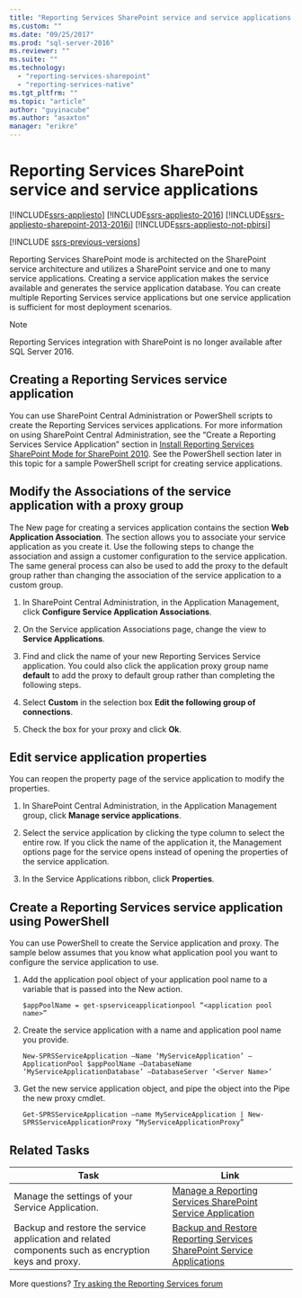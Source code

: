 ```yaml
---
title: "Reporting Services SharePoint service and service applications | Microsoft Docs"
ms.custom: ""
ms.date: "09/25/2017"
ms.prod: "sql-server-2016"
ms.reviewer: ""
ms.suite: ""
ms.technology: 
  - "reporting-services-sharepoint"
  - "reporting-services-native"
ms.tgt_pltfrm: ""
ms.topic: "article"
author: "guyinacube"
ms.author: "asaxton"
manager: "erikre"
---
```

# Reporting Services SharePoint service and service applications

[!INCLUDE[ssrs-appliesto](../../includes/ssrs-appliesto.md)] [!INCLUDE[ssrs-appliesto-2016](../../includes/ssrs-appliesto-2016.md)] [!INCLUDE[ssrs-appliesto-sharepoint-2013-2016i](../../includes/ssrs-appliesto-sharepoint-2013-2016.md)] [!INCLUDE[ssrs-appliesto-not-pbirsi](../../includes/ssrs-appliesto-not-pbirs.md)]

[!INCLUDE [ssrs-previous-versions](../../includes/ssrs-previous-versions.md)]

  Reporting Services SharePoint mode is architected on the SharePoint service architecture and utilizes a SharePoint service and one to many service applications. Creating a service application makes the service available and generates the service application database. You can create multiple Reporting Services service applications but one service application is sufficient for most deployment scenarios.  

> [!NOTE]
> Reporting Services integration with SharePoint is no longer available after SQL Server 2016.
  
## Creating a Reporting Services service application

 You can use SharePoint Central Administration or PowerShell scripts to create the Reporting Services services applications. For more information on using SharePoint Central Administration, see the “Create a Reporting Services Service Application” section in [Install Reporting Services SharePoint Mode for SharePoint 2010](http://msdn.microsoft.com/47efa72e-1735-4387-8485-f8994fb08c8c). See the PowerShell section later in this topic for a sample PowerShell script for creating service applications.  
  
## Modify the Associations of the service application with a proxy group

 The New page for creating a services application contains the section **Web Application Association**. The section allows you to associate your service application as you create it. Use the following steps to change the association and assign a customer configuration to the service application. The same general process can also be used to add the proxy to the default group rather than changing the association of the service application to a custom group.  
  
1.  In SharePoint Central Administration, in the Application Management, click **Configure Service Application Associations**.  
  
2.  On the Service application Associations page, change the view to **Service Applications**.  
  
3.  Find and click the name of your new Reporting Services Service application. You could also click the application proxy group name **default** to add the proxy to default group rather than completing the following steps.  
  
4.  Select **Custom** in the selection box **Edit the following group of connections**.  
  
5.  Check the box for your proxy and click **Ok**.  
  
## Edit service application properties

 You can reopen the property page of the service application to modify the properties.  
  
1.  In SharePoint Central Administration, in the Application Management group, click **Manage service applications**.  
  
2.  Select the service application by clicking the type column to select the entire row. If you click the name of the application it, the Management options page for the service opens instead of opening the properties of the service application.  
  
3.  In the Service Applications ribbon, click **Properties**.  
  
## Create a Reporting Services service application using PowerShell

 You can use PowerShell to create the Service application and proxy. The sample below assumes that you know what application pool you want to configure the service application to use.  
  
1.  Add the application pool object of your application pool name to a variable that is passed into the New action.  
  
    ```  
    $appPoolName = get-spserviceapplicationpool “<application pool name>”  
    ```  
  
2.  Create the service application with a name and application pool name you provide.  
  
    ```  
    New-SPRSServiceApplication –Name ‘MyServiceApplication’ –ApplicationPool $appPoolName –DatabaseName ‘MyServiceApplicationDatabase’ –DatabaseServer ‘<Server Name>’  
    ```  
  
3.  Get the new service application object, and pipe the object into the Pipe the new proxy cmdlet.  
  
    ```  
    Get-SPRSServiceApplication –name MyServiceApplication | New-SPRSServiceApplicationProxy “MyServiceApplicationProxy”  
    ```  
  
## Related Tasks
  
|Task|Link|  
|----------|----------|  
|Manage the settings of your Service Application.|[Manage a Reporting Services SharePoint Service Application](../../reporting-services/report-server-sharepoint/manage-a-reporting-services-sharepoint-service-application.md)|  
|Backup and restore the service application and related components such as encryption keys and proxy.|[Backup and Restore Reporting Services SharePoint Service Applications](../../reporting-services/report-server-sharepoint/backup-and-restore-reporting-services-sharepoint-service-applications.md)|  

More questions? [Try asking the Reporting Services forum](http://go.microsoft.com/fwlink/?LinkId=620231)